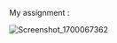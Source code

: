 My assignment :

![Screenshot_1700067362](https://github.com/alifjs/Mobile-app-assignment-1/assets/92691751/5c1dc711-5ad0-49f5-b792-e869da64db7a)
